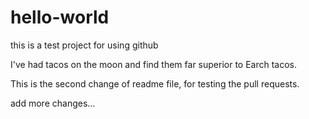 hello-world
===========

this is a test project for using github

I've had tacos on the moon and find them far superior to Earch tacos.


This is the second change of readme file, for testing the pull requests.

add more  changes...
